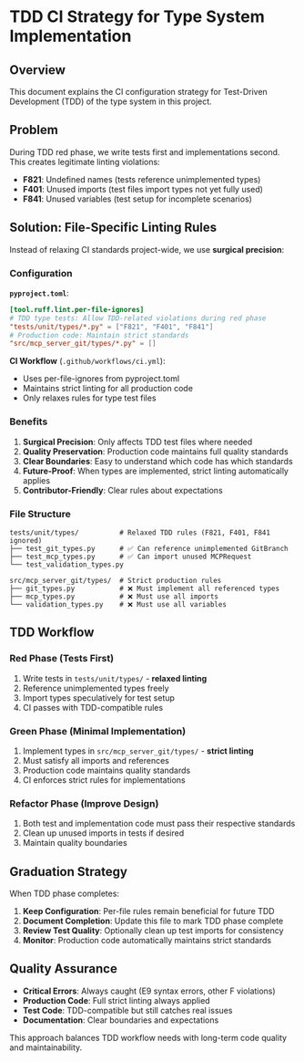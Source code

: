 # TDD CI Strategy for Type System Implementation

## Overview

This document explains the CI configuration strategy for Test-Driven Development (TDD) of the type system in this project.

## Problem

During TDD red phase, we write tests first and implementations second. This creates legitimate linting violations:
- **F821**: Undefined names (tests reference unimplemented types)
- **F401**: Unused imports (test files import types not yet fully used)
- **F841**: Unused variables (test setup for incomplete scenarios)

## Solution: File-Specific Linting Rules

Instead of relaxing CI standards project-wide, we use **surgical precision**:

### Configuration

**`pyproject.toml`**:
```toml
[tool.ruff.lint.per-file-ignores]
# TDD type tests: Allow TDD-related violations during red phase
"tests/unit/types/*.py" = ["F821", "F401", "F841"]
# Production code: Maintain strict standards
"src/mcp_server_git/types/*.py" = []
```

**CI Workflow** (`.github/workflows/ci.yml`):
- Uses per-file-ignores from pyproject.toml
- Maintains strict linting for all production code
- Only relaxes rules for type test files

### Benefits

1. **Surgical Precision**: Only affects TDD test files where needed
2. **Quality Preservation**: Production code maintains full quality standards
3. **Clear Boundaries**: Easy to understand which code has which standards
4. **Future-Proof**: When types are implemented, strict linting automatically applies
5. **Contributor-Friendly**: Clear rules about expectations

### File Structure

```
tests/unit/types/          # Relaxed TDD rules (F821, F401, F841 ignored)
├── test_git_types.py      # ✅ Can reference unimplemented GitBranch
├── test_mcp_types.py      # ✅ Can import unused MCPRequest
└── test_validation_types.py

src/mcp_server_git/types/  # Strict production rules
├── git_types.py           # ❌ Must implement all referenced types
├── mcp_types.py           # ❌ Must use all imports
└── validation_types.py    # ❌ Must use all variables
```

## TDD Workflow

### Red Phase (Tests First)
1. Write tests in `tests/unit/types/` - **relaxed linting**
2. Reference unimplemented types freely
3. Import types speculatively for test setup
4. CI passes with TDD-compatible rules

### Green Phase (Minimal Implementation)
1. Implement types in `src/mcp_server_git/types/` - **strict linting**
2. Must satisfy all imports and references
3. Production code maintains quality standards
4. CI enforces strict rules for implementations

### Refactor Phase (Improve Design)
1. Both test and implementation code must pass their respective standards
2. Clean up unused imports in tests if desired
3. Maintain quality boundaries

## Graduation Strategy

When TDD phase completes:

1. **Keep Configuration**: Per-file rules remain beneficial for future TDD
2. **Document Completion**: Update this file to mark TDD phase complete
3. **Review Test Quality**: Optionally clean up test imports for consistency
4. **Monitor**: Production code automatically maintains strict standards

## Quality Assurance

- **Critical Errors**: Always caught (E9 syntax errors, other F violations)
- **Production Code**: Full strict linting always applied
- **Test Code**: TDD-compatible but still catches real issues
- **Documentation**: Clear boundaries and expectations

This approach balances TDD workflow needs with long-term code quality and maintainability.